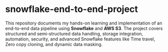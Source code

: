 # snowflake-end-to-end-project
This repository documents my hands-on learning and implementation of an end-to-end data pipeline using **Snowflake** and **AWS S3**. The project covers structured and semi-structured data handling, storage integration, automation, security, and advanced Snowflake features like Time travel, Zero copy cloning, and dynamic data masking.

